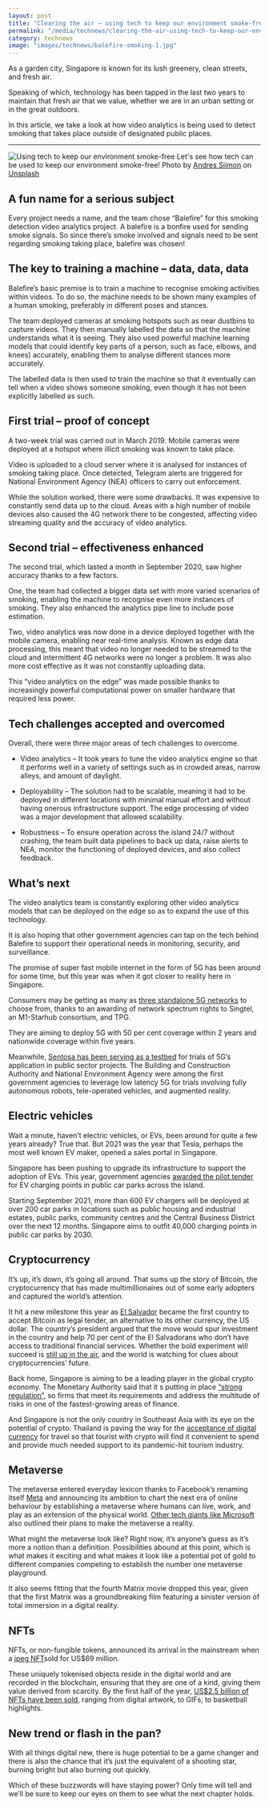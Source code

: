 ```yaml
---
layout: post
title: "Clearing the air – using tech to keep our environment smoke-free"
permalink: "/media/technews/clearing-the-air-using-tech-to-keep-our-environment-smoke-free"
category: technews
image: "images/technews/balefire-smoking-1.jpg"
---
```

As a garden city, Singapore is known for its lush greenery, clean streets, and fresh air. 

Speaking of which, technology has been tapped in the last two years to maintain that fresh air that we value, whether we are in an urban setting or in the great outdoors. 

In this article, we take a look at how video analytics is being used to detect smoking that takes place outside of designated public places. 

---

![Using tech to keep our environment smoke-free](/images/technews/balefire-smoking-1.jpg)
Let's see how tech can be used to keep our environment smoke-free!
Photo by <a href="https://unsplash.com/@johnmcclane?utm_source=unsplash&utm_medium=referral&utm_content=creditCopyText">Andres Siimon</a> on <a href="https://unsplash.com/s/photos/smoking-zone?utm_source=unsplash&utm_medium=referral&utm_content=creditCopyText">Unsplash</a>
  
## A fun name for a serious subject

Every project needs a name, and the team chose “Balefire” for this smoking detection video analytics project. A balefire is a bonfire used for sending smoke signals. So since there’s smoke involved and signals need to be sent regarding smoking taking place, balefire was chosen!

## The key to training a machine – data, data, data

Balefire’s basic premise is to train a machine to recognise smoking activities within videos. To do so, the machine needs to be shown many examples of a human smoking, preferably in different poses and stances. 

The team deployed cameras at smoking hotspots such as near dustbins to capture videos. They then manually labelled the data so that the machine understands what it is seeing. They also used powerful machine learning models that could identify key parts of a person, such as face, elbows, and knees) accurately, enabling them to analyse different stances more accurately. 

The labelled data is then used to train the machine so that it eventually can tell when a video shows someone smoking, even though it has not been explicitly labelled as such.  

## First trial – proof of concept

A two-week trial was carried out in March 2019. Mobile cameras were deployed at a hotspot where illicit smoking was known to take place. 

Video is uploaded to a cloud server where it is analysed for instances of smoking taking place. Once detected, Telegram alerts are triggered for National Environment Agency (NEA) officers to carry out enforcement. 

While the solution worked, there were some drawbacks. It was expensive to constantly send data up to the cloud. Areas with a high number of mobile devices also caused the 4G network there to be congested, affecting video streaming quality and the accuracy of video analytics. 

## Second trial – effectiveness enhanced

The second trial, which lasted a month in September 2020, saw higher accuracy thanks to a few factors. 

One, the team had collected a bigger data set with more varied scenarios of smoking, enabling the machine to recognise even more instances of smoking. They also enhanced the analytics pipe line to include pose estimation. 

Two, video analytics was now done in a device deployed together with the mobile camera, enabling near real-time analysis. Known as edge data processing, this meant that video no longer needed to be streamed to the cloud and intermittent 4G networks were no longer a problem. It was also more cost effective as it was not constantly uploading data. 

This “video analytics on the edge” was made possible thanks to increasingly powerful computational power on smaller hardware that required less power.  

## Tech challenges accepted and overcomed 

Overall, there were three major areas of tech challenges to overcome. 

* Video analytics – It took years to tune the video analytics engine so that it performs well in a variety of settings such as in crowded areas, narrow alleys, and amount of daylight.

* Deployability – The solution had to be scalable, meaning it had to be deployed in different locations with minimal manual effort and without having onerous infrastructure support. The edge processing of video was a major development that allowed scalability. 

* Robustness – To ensure operation across the island 24/7 without crashing, the team built data pipelines to back up data, raise alerts to NEA, monitor the functioning of deployed devices, and also collect feedback. 

## What’s next

The video analytics team is constantly exploring other video analytics models that can be deployed on the edge so as to expand the use of this technology. 

It is also hoping that other government agencies can tap on the tech behind Balefire to support their operational needs in monitoring, security, and surveillance.



The promise of super fast mobile internet in the form of 5G has been around for some time, but this year was when it got closer to reality here in Singapore. 

Consumers may be getting as many as [three standalone 5G networks](https://www.businesstimes.com.sg/technology/singtel-m1-starhub-tie-up-and-tpg-provisionally-awarded-21-ghz-spectrum-rights-for-5g) to choose from, thanks to an awarding of network spectrum rights to Singtel, an M1-Starhub consortium, and TPG. 

They are aiming to deploy 5G with 50 per cent coverage within 2 years and nationwide coverage within five years. 

Meanwhile, [Sentosa has been serving as a testbed](https://www.tech.gov.sg/media/media-releases/2021-10-20-first-batch-of-public-sector-5g-trials-at-sentosa-underway) for trials of 5G’s application in public sector projects. The Building and Construction Authority and National Environment Agency were among the first government agencies to leverage low latency 5G for trials involving fully autonomous robots, tele-operated vehicles, and augmented reality.

## Electric vehicles

Wait a minute, haven’t electric vehicles, or EVs, been around for quite a few years already? True that. But 2021 was the year that Tesla, perhaps the most well known EV maker, opened a sales portal in Singapore.

Singapore has been pushing to upgrade its infrastructure to support the adoption of EVs. This year, government agencies [awarded the pilot tender](https://www.ura.gov.sg/Corporate/Media-Room/Media-Releases/pr21-31) for EV charging points in public car parks across the island.

Starting September 2021, more than 600 EV chargers will be deployed at over 200 car parks in locations such as public housing and industrial estates, public parks, community centres and the Central Business District over the next 12 months. Singapore aims to outfit 40,000 charging points in public car parks by 2030.

## Cryptocurrency

It’s up, it’s down, it’s going all around. That sums up the story of Bitcoin, the cryptocurrency that has made multimillionaires out of some early adopters and captured the world’s attention. 

It hit a new milestone this year as [El Salvador](https://www.npr.org/2021/09/07/1034838909/bitcoin-el-salvador-legal-tender-official-currency-cryptocurrency) became the first country to accept Bitcoin as legal tender, an alternative to its other currency, the US dollar. The country’s president argued that the move would spur investment in the country and help 70 per cent of the El Salvadorans who don’t have access to traditional financial services. Whether the bold experiment will succeed is [still up in the air](https://www.nytimes.com/2021/10/07/world/americas/bitcoin-el-salvador-bukele.html), and the world is watching for clues about cryptocurrencies’ future. 

Back home, Singapore is aiming to be a leading player in the global crypto economy. The Monetary Authority said that it s putting in place [“strong regulation”](https://www.straitstimes.com/business/companies-markets/singapore-has-grand-ambitions-to-become-a-global-crypto-hub), so firms that meet its requirements and address the multitude of risks in one of the fastest-growing areas of finance.

And Singapore is not the only country in Southeast Asia with its eye on the potential of crypto. Thailand is paving the way for the [acceptance of digital currency](https://www.bloomberg.com/news/articles/2021-11-28/thailand-lays-groundwork-for-crypto-tourism-to-revive-industry) for travel so that tourist with crypto will find it convenient to spend and provide much needed support to its pandemic-hit tourism industry.

## Metaverse

The metaverse entered everyday lexicon thanks to Facebook’s renaming itself [Meta](https://www.cnbc.com/2021/10/28/facebook-changes-company-name-to-meta.html) and announcing its ambition to chart the next era of online behaviour by establishing a metaverse  where humans can live, work, and play as an extension of the physical world. [Other tech giants like Microsoft](https://sg.news.yahoo.com/2021-was-the-year-of-the-metaverse-but-itll-take-years-before-its-a-reality-170559280.html) also outlined their plans to make the metaverse a reality. 

What might the metaverse look like? Right now, it’s anyone’s guess as it’s more a notion than a definition. Possibilities abound at this point, which is what makes it exciting and what makes it look like a potential pot of gold to different companies competing to establish the number one metaverse playground. 

It also seems fitting that the fourth Matrix movie dropped this year, given that the first Matrix was a groundbreaking film featuring a sinister version of total immersion in a digital reality. 

## NFTs

NFTs, or non-fungible tokens, announced its arrival in the mainstream when a [jpeg NFT](https://www.nytimes.com/2021/03/11/arts/design/nft-auction-christies-beeple.html)sold for US$69 million. 

These uniquely tokenised objects reside in the digital world and are recorded in the blockchain, ensuring that they are one of a kind, giving them value derived from scarcity. By the first half of the year, [US$2.5 billion of NFTs have been sold](https://www.reuters.com/technology/nft-sales-volume-surges-25-bln-2021-first-half-2021-07-05/), ranging from digital artwork, to GIFs, to basketball highlights. 

## New trend or flash in the pan? 

With all things digital new, there is huge potential to be a game changer and there is also the chance that it’s just the equivalent of a shooting star, burning bright but also burning out quickly.

Which of these buzzwords will have staying power? Only time will tell and we’ll be sure to keep our eyes on them to see what the next chapter holds. 

